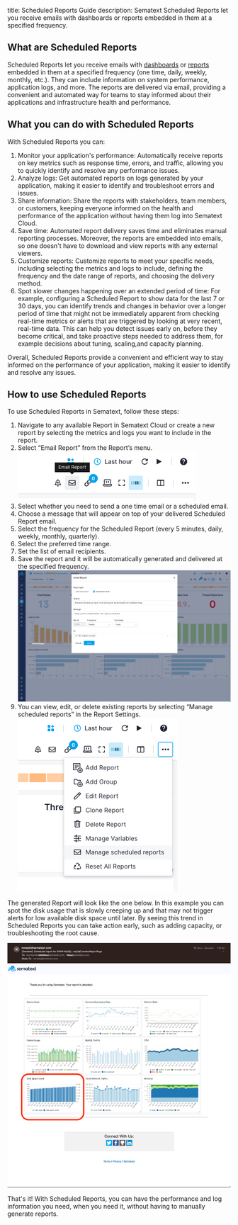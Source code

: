 title: Scheduled Reports Guide description: Sematext Scheduled Reports let you receive emails with dashboards or reports embedded in them at a specified frequency.

## What are Scheduled Reports

Scheduled Reports let you receive emails with [dashboards](https://sematext.com/docs/dashboards/) or [reports](https://sematext.com/docs/dashboards/reports-and-components/) embedded in them at a specified frequency (one time, daily, weekly, monthly, etc.). They can include information on system performance, application logs, and more. The reports are delivered via email, providing a convenient and automated way for teams to stay informed about their applications and infrastructure health and performance.

## What you can do with Scheduled Reports

With Scheduled Reports you can:

1. Monitor your application's performance: Automatically receive reports on key metrics such as response time, errors, and traffic, allowing you to quickly identify and resolve any performance issues.
2. Analyze logs: Get automated reports on logs generated by your application, making it easier to identify and troubleshoot errors and issues.
3. Share information: Share the reports with stakeholders, team members, or customers, keeping everyone informed on the health and performance of the application without having them log into Sematext Cloud.
4. Save time: Automated report delivery saves time and eliminates manual reporting processes. Moreover, the reports are embedded into emails, so one doesn't have to download and view reports with any external viewers.
5. Customize reports: Customize reports to meet your specific needs, including selecting the metrics and logs to include, defining the frequency and the date range of reports, and choosing the delivery method.
6. Spot slower changes happening over an extended period of time: For example, configuring a Scheduled Report to show data for the last 7 or 30 days, you can identify trends and changes in behavior over a longer period of time that might not be immediately apparent from checking real-time metrics or alerts that are triggered by looking at very recent, real-time data. This can help you detect issues early on, before they become critical, and take proactive steps needed to address them, for example decisions about tuning, scaling,and capacity planning.

Overall, Scheduled Reports provide a convenient and efficient way to stay informed on the performance of your application, making it easier to identify and resolve any issues.

## How to use Scheduled Reports

To use Scheduled Reports in Sematext, follow these steps:

1. Navigate to any available Report in Sematext Cloud or create a new report by selecting the metrics and logs you want to include in the report.
2. Select “Email Report” from the Report’s menu. <br>
![Scheduled Reports Icon](../images/guide/scheduled-reports/scheduled-reports-icon.png)
3. Select whether you need to send a one time email or a scheduled email.
4. Choose a message that will appear on top of your delivered Scheduled Report email.
5. Select the frequency for the Scheduled Report (every 5 minutes, daily, weekly, monthly, quarterly).
6. Select the preferred time range.
7. Set the list of email recipients.
8. Save the report and it will be automatically generated and delivered at the specified frequency. <br>
![Scheduled Reports Settings](../images/guide/scheduled-reports/scheduled-reports-settings.png)
9. You can view, edit, or delete existing reports by selecting “Manage scheduled reports” in the Report Settings. <br>
![Manage Scheduled Reports](../images/guide/scheduled-reports/scheduled-reports-manage.png)

The generated Report will look like the one below. In this example you can spot the disk usage that is slowly creeping up and that may not trigger alerts for low available disk space until later.  By seeing this trend in Scheduled Reports you can take action early, such as adding capacity, or troubleshooting the root cause.

![Manage Scheduled Email](../images/guide/scheduled-reports/scheduled-reports-email-full.png)

That's it! With Scheduled Reports, you can have the performance and log information you need, when you need it, without having to manually generate reports.

    
    


